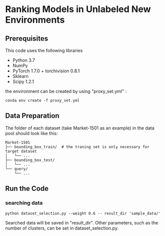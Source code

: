 # Ranking Models in Unlabeled New Environments


## Prerequisites
This code uses the following libraries

- Python 3.7
- NumPy
- PyTorch 1.7.0 + torchivision 0.8.1
- Sklearn
- Scipy 1.2.1

the environment can be created by using "proxy_set.yml" :
```shell script
conda env create -f proxy_set.yml 
```

## Data Preparation
The folder of each dataset (take Market-1501 as an example) in the data pool should look like this:
```
Market-1501
├── bounding_box_train/  # the traning set is only necessary for target dataset
│   └── ...
├── bounding_box_test/ 
│   └── ...
└── query/
    └── ...
```

## Run the Code
### searching data 
```shell script
python dataset_selection.py --weight 0.6 -- result_dir 'sample_data/'
``` 

Searched data will be saved in "result_dir". Other parameters, such as the number of clusters, can be set in dataset_selection.py.



